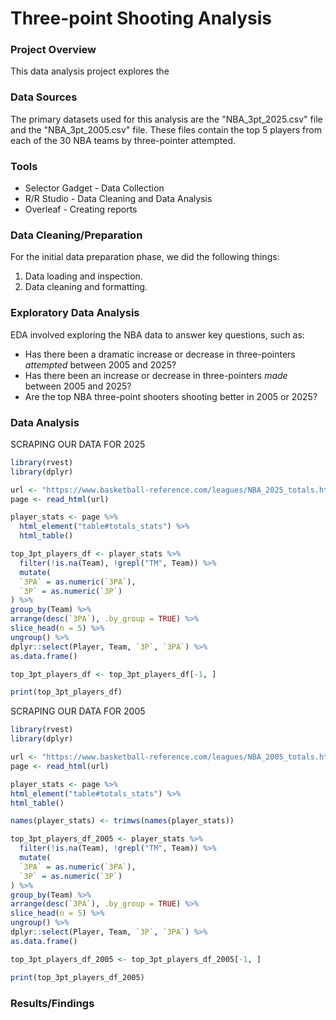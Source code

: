 # Three-point Shooting Analysis

### Project Overview

This data analysis project explores the 

### Data Sources

The primary datasets used for this analysis are the "NBA_3pt_2025.csv" file and the "NBA_3pt_2005.csv" file. These files contain the top 5 players from each of the 30 NBA teams by three-pointer attempted. 

### Tools

- Selector Gadget - Data Collection
- R/R Studio - Data Cleaning and Data Analysis
- Overleaf - Creating reports

### Data Cleaning/Preparation

For the initial data preparation phase, we did the following things: 
1. Data loading and inspection.
2. Data cleaning and formatting. 

### Exploratory Data Analysis

EDA involved exploring the NBA data to answer key questions, such as:

- Has there been a dramatic increase or decrease in three-pointers _attempted_ between 2005 and 2025?
- Has there been an increase or decrease in three-pointers _made_ between 2005 and 2025?
- Are the top NBA three-point shooters shooting better in 2005 or 2025?

### Data Analysis

SCRAPING OUR DATA FOR 2025
```R
library(rvest)
library(dplyr)

url <- "https://www.basketball-reference.com/leagues/NBA_2025_totals.html"
page <- read_html(url)

player_stats <- page %>%
  html_element("table#totals_stats") %>%
  html_table()

top_3pt_players_df <- player_stats %>%
  filter(!is.na(Team), !grepl("TM", Team)) %>%
  mutate(
  `3PA` = as.numeric(`3PA`),
  `3P` = as.numeric(`3P`)
) %>%
group_by(Team) %>%
arrange(desc(`3PA`), .by_group = TRUE) %>%
slice_head(n = 5) %>%
ungroup() %>%
dplyr::select(Player, Team, `3P`, `3PA`) %>%
as.data.frame()

top_3pt_players_df <- top_3pt_players_df[-1, ]

print(top_3pt_players_df)
```

SCRAPING OUR DATA FOR 2005
```R
library(rvest)
library(dplyr)

url <- "https://www.basketball-reference.com/leagues/NBA_2005_totals.html"
page <- read_html(url)

player_stats <- page %>%
html_element("table#totals_stats") %>%
html_table()

names(player_stats) <- trimws(names(player_stats))

top_3pt_players_df_2005 <- player_stats %>%
  filter(!is.na(Team), !grepl("TM", Team)) %>%
  mutate(
  `3PA` = as.numeric(`3PA`),
  `3P` = as.numeric(`3P`)
) %>%
group_by(Team) %>%
arrange(desc(`3PA`), .by_group = TRUE) %>%
slice_head(n = 5) %>%
ungroup() %>%
dplyr::select(Player, Team, `3P`, `3PA`) %>%
as.data.frame()

top_3pt_players_df_2005 <- top_3pt_players_df_2005[-1, ]

print(top_3pt_players_df_2005)
```

### Results/Findings



